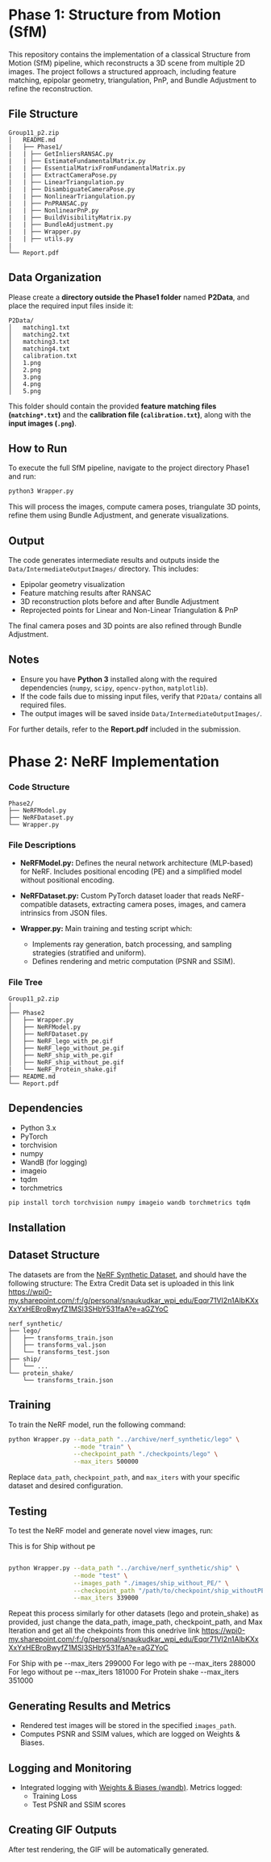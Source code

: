 # Phase 1: Structure from Motion (SfM)

This repository contains the implementation of a classical Structure from Motion (SfM) pipeline, which reconstructs a 3D scene from multiple 2D images. The project follows a structured approach, including feature matching, epipolar geometry, triangulation, PnP, and Bundle Adjustment to refine the reconstruction.  

## File Structure  

```
Group11_p2.zip
│   README.md
|   ├── Phase1/
|   | ├── GetInliersRANSAC.py
|   | ├── EstimateFundamentalMatrix.py
|   | ├── EssentialMatrixFromFundamentalMatrix.py
|   | ├── ExtractCameraPose.py
|   | ├── LinearTriangulation.py
|   | ├── DisambiguateCameraPose.py
|   | ├── NonlinearTriangulation.py
|   | ├── PnPRANSAC.py
|   | ├── NonlinearPnP.py
|   | ├── BuildVisibilityMatrix.py
|   | ├── BundleAdjustment.py
|   | ├── Wrapper.py
|   | ├── utils.py
|   
└── Report.pdf
```

## Data Organization  

Please create a **directory outside the Phase1 folder** named **P2Data**, and place the required input files inside it:  

```
P2Data/
│   matching1.txt
│   matching2.txt
│   matching3.txt
│   matching4.txt
│   calibration.txt
│   1.png
│   2.png
│   3.png
│   4.png
│   5.png
```

This folder should contain the provided **feature matching files (`matching*.txt`)** and the **calibration file (`calibration.txt`)**, along with the **input images (`.png`)**.

## How to Run  

To execute the full SfM pipeline, navigate to the project directory Phase1 and run:

```bash
python3 Wrapper.py
```

This will process the images, compute camera poses, triangulate 3D points, refine them using Bundle Adjustment, and generate visualizations.

## Output  

The code generates intermediate results and outputs inside the `Data/IntermediateOutputImages/` directory. This includes:
- Epipolar geometry visualization
- Feature matching results after RANSAC
- 3D reconstruction plots before and after Bundle Adjustment
- Reprojected points for Linear and Non-Linear Triangulation & PnP

The final camera poses and 3D points are also refined through Bundle Adjustment.

## Notes  

- Ensure you have **Python 3** installed along with the required dependencies (`numpy`, `scipy`, `opencv-python`, `matplotlib`).  
- If the code fails due to missing input files, verify that `P2Data/` contains all required files.  
- The output images will be saved inside `Data/IntermediateOutputImages/`.  

For further details, refer to the **Report.pdf** included in the submission.  


# Phase 2: NeRF Implementation

### Code Structure
```
Phase2/
├── NeRFModel.py
├── NeRFDataset.py
└── Wrapper.py

```

### File Descriptions

- **NeRFModel.py:** Defines the neural network architecture (MLP-based) for NeRF. Includes positional encoding (PE) and a simplified model without positional encoding.

- **NeRFDataset.py:** Custom PyTorch dataset loader that reads NeRF-compatible datasets, extracting camera poses, images, and camera intrinsics from JSON files.

- **Wrapper.py:** Main training and testing script which:
  - Implements ray generation, batch processing, and sampling strategies (stratified and uniform).
  - Defines rendering and metric computation (PSNR and SSIM).
  
### File Tree
```
Group11_p2.zip
│
├── Phase2
│   ├── Wrapper.py
│   ├── NeRFModel.py
│   ├── NeRFDataset.py
│   ├── NeRF_lego_with_pe.gif
│   ├── NeRF_lego_without_pe.gif
│   ├── NeRF_ship_with_pe.gif
│   ├── NeRF_ship_without_pe.gif
|   └── NeRF_Protein_shake.gif
├── README.md
└── Report.pdf

```

## Dependencies
- Python 3.x
- PyTorch
- torchvision
- numpy
- WandB (for logging)
- imageio
- tqdm
- torchmetrics

```bash
pip install torch torchvision numpy imageio wandb torchmetrics tqdm
```

## Installation



## Dataset Structure
The datasets are from the [NeRF Synthetic Dataset](https://github.com/bmild/nerf#synthetic-data), and should have the following structure:
The Extra Credit Data set is uploaded in this link https://wpi0-my.sharepoint.com/:f:/g/personal/snaukudkar_wpi_edu/Eqqr71VI2n1AlbKXxXxYxHEBroBwyfZ1MSl3SHbY531faA?e=aGZYoC

```
nerf_synthetic/
├── lego/
│   ├── transforms_train.json
│   ├── transforms_val.json
│   └── transforms_test.json
├── ship/
│   └── ...
└── protein_shake/
    └── transforms_train.json
```

## Training
To train the NeRF model, run the following command:

```bash
python Wrapper.py --data_path "../archive/nerf_synthetic/lego" \
                  --mode "train" \
                  --checkpoint_path "./checkpoints/lego" \
                  --max_iters 500000
```

Replace `data_path`, `checkpoint_path`, and `max_iters` with your specific dataset and desired configuration.

## Testing
To test the NeRF model and generate novel view images, run:

This is for Ship without pe 

```bash

python Wrapper.py --data_path "../archive/nerf_synthetic/ship" \
                  --mode "test" \
                  --images_path "./images/ship_without_PE/" \
                  --checkpoint_path "/path/to/checkpoint/ship_withoutPE/" \
                  --max_iters 339000

```

Repeat this process similarly for other datasets (lego and protein_shake) as provided, just change the data_path, image_path, checkpoint_path, and Max Iteration
and get all the chekpoints from this onedrive link https://wpi0-my.sharepoint.com/:f:/g/personal/snaukudkar_wpi_edu/Eqqr71VI2n1AlbKXxXxYxHEBroBwyfZ1MSl3SHbY531faA?e=aGZYoC

For Ship with pe --max_iters 299000
For lego with pe --max_iters 288000
For lego without pe --max_iters 181000
For Protein shake --max_iters 351000

## Generating Results and Metrics
- Rendered test images will be stored in the specified `images_path`.
- Computes PSNR and SSIM values, which are logged on Weights & Biases.

## Logging and Monitoring
- Integrated logging with [Weights & Biases (wandb)](https://wandb.ai/). Metrics logged:
  - Training Loss
  - Test PSNR and SSIM scores

## Creating GIF Outputs
After test rendering, the GIF will be automatically generated.
